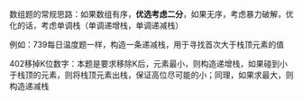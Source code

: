 数组题的常规思路：如果数组有序，**优选考虑二分**，如果无序，考虑暴力破解，优化的话，考虑单调栈（单调递增栈，单调递减栈）

例如：739每日温度题一样，构造一条递减栈，用于寻找首次大于栈顶元素的值

402移掉K位数字：本题是要求移除K后，元素最小，则构造递增栈，如果碰到小于栈顶的元素，则将栈顶元素出栈，保证高位尽可能的小；同理，如果求最大，则构造递减栈